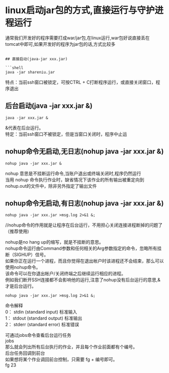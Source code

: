 # linux启动jar包的方式,直接运行与守护进程运行
通常我们开发好的程序需要打成war/jar包,在linux运行,war包好说直接丢在tomcat中即可,如果开发好的程序为jar包的话,方式比较多

```

## 直接启动(java-jar xxx.jar)

```shell
java -jar shareniu.jar
```

特点：当前ssh窗口被锁定，可按CTRL + C打断程序运行，或直接关闭窗口，程序退出
## 后台启动(java -jar xxx.jar &)

```shell
java -jar xxx.jar &
```

&代表在后台运行。  
特定：当前ssh窗口不被锁定，但是当窗口关闭时，程序中止运  
## nohup命令无启动,无日志(nohup java -jar xxx.jar &)

```shell
nohup java -jar xxx.jar &
```

nohup 意思是不挂断运行命令,当账户退出或终端关闭时,程序仍然运行  
当用 nohup 命令执行作业时，缺省情况下该作业的所有输出被重定向到nohup.out的文件中，除非另外指定了输出文件
## nohup命令无启动,有日志(nohup java -jar xxx.jar &)

```shell
nohup java -jar xxx.jar >msg.log 2>&1 &;
```

//nohup命令的作用就是让程序在后台运行，不用担心关闭连接进程断掉的问题了（推荐使用)  

nohup是no hang up的缩写，就是不挂断的意思。  
nohup命令运行由Command参数和任何相关的Arg参数指定的命令，忽略所有挂断（SIGHUP）信号。  
如果你正在运行一个进程，而且你觉得在退出帐户时该进程还不会结束，那么可以使用nohup命令。  
该命令可以在你退出帐户/关闭终端之后继续运行相应的进程。  
例如我们断开SSH连接都不会影响他的运行,注意了nohup没有后台运行的意思,&才是后台运行。  

```shell
nohup java -jar xxx.jar >msg.log 2>&1 &;
```

命令解释  
0： stdin (standard input)   标准输入  
1： stdout (standard output) 标准输出  
2： stderr (standard error)  标准错误   

可通过jobs命令查看后台运行任务  
jobs  
那么就会列出所有后台执行的作业，并且每个作业前面都有个编号。  
后台任务回调到前台  
如果想将某个作业调回前台控制，只需要 fg + 编号即可。  
fg 23  
